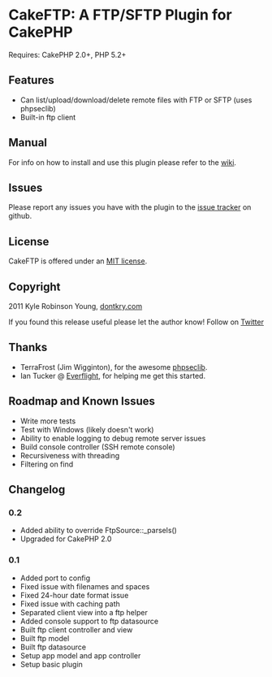 # CakeFTP: A FTP/SFTP Plugin for CakePHP

Requires: CakePHP 2.0+, PHP 5.2+

## Features

* Can list/upload/download/delete remote files with FTP or SFTP (uses phpseclib)
* Built-in ftp client

## Manual

For info on how to install and use this plugin please refer to the [wiki](http://github.com/shama/cakeftp/wiki).

## Issues

Please report any issues you have with the plugin to the [issue tracker](http://github.com/shama/cakeftp/issues) on github.

## License

CakeFTP is offered under an [MIT license](http://www.opensource.org/licenses/mit-license.php).

## Copyright

2011 Kyle Robinson Young, [dontkry.com](http://dontkry.com)

If you found this release useful please let the author know! Follow on [Twitter](http://twitter.com/kyletyoung)

## Thanks

* TerraFrost (Jim Wigginton), for the awesome [phpseclib](http://phpseclib.sourceforge.net/).
* Ian Tucker @ [Everflight](http://www.everflight.com/), for helping me get this started.

## Roadmap and Known Issues

* Write more tests
* Test with Windows (likely doesn't work)
* Ability to enable logging to debug remote server issues
* Build console controller (SSH remote console)
* Recursiveness with threading
* Filtering on find

## Changelog

### 0.2

* Added ability to override FtpSource::_parsels()
* Upgraded for CakePHP 2.0

### 0.1

* Added port to config
* Fixed issue with filenames and spaces
* Fixed 24-hour date format issue
* Fixed issue with caching path
* Separated client view into a ftp helper
* Added console support to ftp datasource
* Built ftp client controller and view
* Built ftp model
* Built ftp datasource
* Setup app model and app controller
* Setup basic plugin
